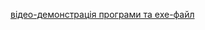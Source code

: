 [відео-демонстрація програми та exe-файл](https://drive.google.com/drive/folders/14-LsDMRx26Dtv609t7g6Yc7fnHTBOaRz?usp=sharing)

